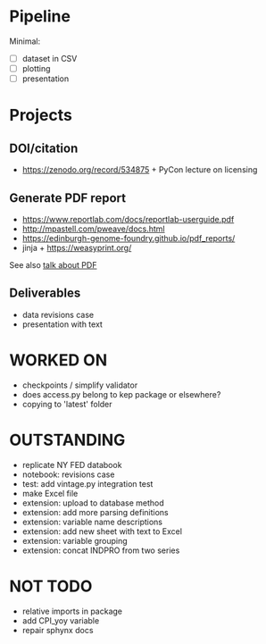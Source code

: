 Pipeline
========

Minimal:
 - [ ] dataset in CSV
 - [ ] plotting
 - [ ] presentation

Projects
========

DOI/citation
------------

- https://zenodo.org/record/534875 + PyCon lecture on licensing


Generate PDF report
-------------------

- https://www.reportlab.com/docs/reportlab-userguide.pdf
- http://mpastell.com/pweave/docs.html
- https://edinburgh-genome-foundry.github.io/pdf_reports/
- jinja + https://weasyprint.org/ 

See also [talk about PDF](https://www.google.com/url?sa=t&rct=j&q=&esrc=s&source=web&cd=1&cad=rja&uact=8&ved=0ahUKEwjDwvOtkYXbAhUDBiwKHZq6CPgQtwIIKzAA&url=https%3A%2F%2Fwww.youtube.com%2Fwatch%3Fv%3Dv8W-LxzZ9yo&usg=AOvVaw39aMRZTcXyYPlTxzcOTLPi)


Deliverables
------------
- data revisions case
- presentation with text


WORKED ON
=========
- checkpoints / simplify validator
- does access.py belong to kep package or elsewhere?
- copying to 'latest' folder


OUTSTANDING
===========
- replicate NY FED databook
- notebook: revisions case 
- test: add vintage.py integration test
- make Excel file
- extension: upload to database method
- extension: add more parsing definitions
- extension: variable name descriptions
- extension: add new sheet with text to Excel
- extension: variable grouping
- extension: concat INDPRO from two series


NOT TODO
========
- relative imports in package
- add CPI_yoy variable
- repair sphynx docs

